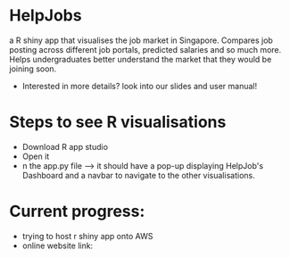 # HelpJobs
a R shiny app that visualises the job market in Singapore. Compares job posting across different job portals, predicted salaries and so much more. Helps undergraduates better understand the market that they would be joining soon.
- Interested in more details? look into our slides and user manual!

# Steps to see R visualisations
- Download R app studio
- Open it
- n the app.py file --> it should have a pop-up displaying HelpJob's Dashboard and a navbar to navigate to the other visualisations.

# Current progress:
- trying to host r shiny app onto AWS
- online website link: <not done>
